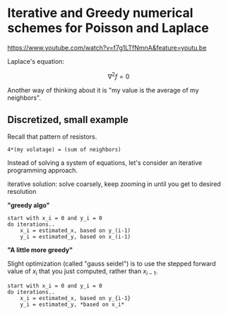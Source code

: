 # Iterative and Greedy numerical schemes for Poisson and Laplace

https://www.youtube.com/watch?v=f7g1LTfNmnA&feature=youtu.be

Laplace's equation:

$$\nabla^2f = 0$$

Another way of thinking about it is "my value is the average of my neighbors".

## Discretized, small example

Recall that pattern of resistors.

`4*(my volatage) = (sum of neighbors)`

Instead of solving a system of equations, let's consider an iterative programming approach.

iterative solution: solve coarsely, keep zooming in until you get to desired resolution

**"greedy algo"**

```
start with x_i = 0 and y_i = 0
do iterations..
    x_i = estimated_x, based on y_(i-1)
    y_i = estimated_y, based on x_(i-1)
```

**"A little more greedy"**

Slight optimization (called "gauss seidel") is to use the stepped forward value of $x_i$ that you just computed, rather than $x_{i-1}$.

```
start with x_i = 0 and y_i = 0
do iterations..
    x_i = estimated_x, based on y_{i-1}
    y_i = estimated_y, *based on x_i*
```
